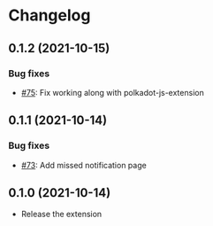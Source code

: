 # Changelog

## 0.1.2 (2021-10-15)

### Bug fixes
* [#75](https://github.com/paritytech/parity-signer-companion/pull/75): Fix working along with polkadot-js-extension


## 0.1.1 (2021-10-14)

### Bug fixes
* [#73](https://github.com/paritytech/parity-signer-companion/pull/73): Add missed notification page


## 0.1.0 (2021-10-14)

* Release the extension
